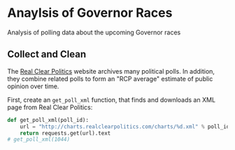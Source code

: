 Anaylsis of Governor Races
==========================

Analysis of polling data about the upcoming Governor races


## Collect and Clean
The [Real Clear Politics](http://www.realclearpolitics.com) website archives many political polls. In addition, they combine related polls to form an "RCP average" estimate of public opinion over time.

First, create an `get_poll_xml` function, that finds and downloads an XML page from Real Clear Politics:

```python
def get_poll_xml(poll_id):
    url = "http://charts.realclearpolitics.com/charts/%d.xml" % poll_id
    return requests.get(url).text
# get_poll_xml(1044)
```

